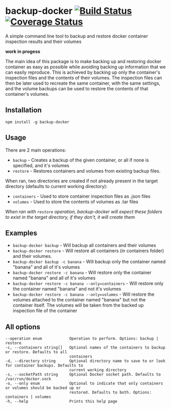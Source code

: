 # backup-docker [![Build Status](https://travis-ci.org/tlaanemaa/backup-docker.svg?branch=master)](https://travis-ci.org/tlaanemaa/backup-docker) [![Coverage Status](https://coveralls.io/repos/github/tlaanemaa/backup-docker/badge.svg)](https://coveralls.io/github/tlaanemaa/backup-docker)
A simple command line tool to backup and restore docker container inspection results and their volumes

**work in progess**

The main idea of this package is to make backing up and restoring docker container as easy as possible while avoiding backing up information that we can easily reproduce. This is achieved by backing up only the container's inspection files and the contents of their volumes. The inspection files can then be later used to recreate the same container, with the same settings, and the volume backups can be used to restore the contents of that container's volumes.

## Installation
```
npm install -g backup-docker
```

## Usage
There are 2 main operations:
- `backup` - Creates a backup of the given container, or all if none is specified, and it's volumes
- `restore` - Restores containers and volumes from existing backup files. 

When ran, two directories are created if not already present in the target directory (defaults to current working directory):
- `containers` - Used to store container inspection files as .json files
- `volumes` - Used to store the contents of volumes as .tar files

_When ran with `restore` operation, backup-docker will expect these folders to exist in the target directory, if they don't, it will create them_

## Examples
- `backup-docker backup` - Will backup all containers and their volumes
- `backup-docker restore` - Will restore all containers (in containers folder) and their volumes.
- `backup-docker backup -c banana` - Will backup only the container named "banana" and all of it's volumes
- `backup-docker restore -c banana` - Will restore only the container named "banana" and all of it's volumes
- `backup-docker restore -c banana --only=containers` - Will restore only the container named "banana" and not it's volumes
- `backup-docker restore -c banana --only=volumes` - Will restore the volumes attached to the container named "banana" but not the container itself. The volumes will be taken from the backed up inspection file of the container

## All options
```
--operation enum            Operation to perform. Options: backup | restore                               
-c, --containers string[]   Optional names of the containers to backup or restore. Defaults to all        
                            containers                                                                    
-d, --directory string      Optional directory name to save to or look for container backups. Defaults to 
                            current working directory                                                     
-s, --socketPath string     Optional Docker socket path. Defaults to /var/run/docker.sock                 
-o, --only enum             Optional to indicate that only containers or volumes should be backed up or   
                            restored. Defaults to both. Options: containers | volumes                     
-h, --help                  Prints this help page  
```